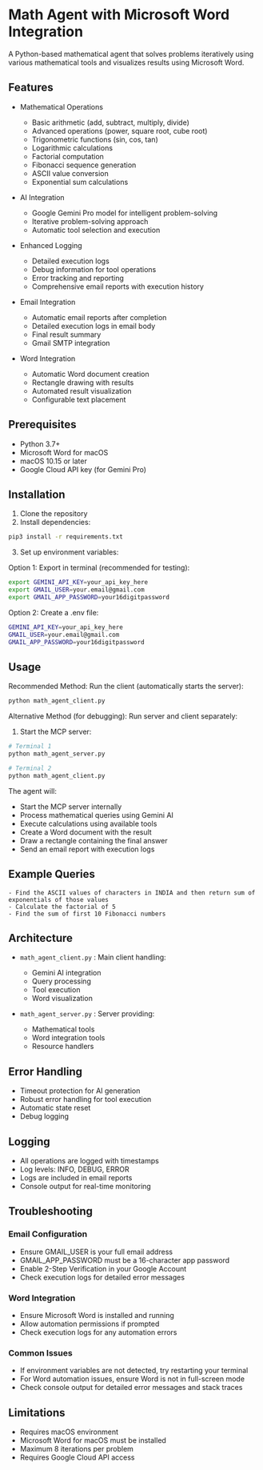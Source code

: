 # Math Agent with Microsoft Word Integration

A Python-based mathematical agent that solves problems iteratively using various mathematical tools and visualizes results using Microsoft Word.

## Features

- Mathematical Operations
  - Basic arithmetic (add, subtract, multiply, divide)
  - Advanced operations (power, square root, cube root)
  - Trigonometric functions (sin, cos, tan)
  - Logarithmic calculations
  - Factorial computation
  - Fibonacci sequence generation
  - ASCII value conversion
  - Exponential sum calculations

- AI Integration
  - Google Gemini Pro model for intelligent problem-solving
  - Iterative problem-solving approach
  - Automatic tool selection and execution

- Enhanced Logging
  - Detailed execution logs
  - Debug information for tool operations
  - Error tracking and reporting
  - Comprehensive email reports with execution history

- Email Integration
  - Automatic email reports after completion
  - Detailed execution logs in email body
  - Final result summary
  - Gmail SMTP integration

- Word Integration
  - Automatic Word document creation
  - Rectangle drawing with results
  - Automated result visualization
  - Configurable text placement

## Prerequisites

- Python 3.7+
- Microsoft Word for macOS
- macOS 10.15 or later
- Google Cloud API key (for Gemini Pro)

## Installation

1. Clone the repository
2. Install dependencies:
```bash
pip3 install -r requirements.txt
```
3. Set up environment variables:

Option 1: Export in terminal (recommended for testing):
```bash
export GEMINI_API_KEY=your_api_key_here
export GMAIL_USER=your.email@gmail.com
export GMAIL_APP_PASSWORD=your16digitpassword
```
Option 2: Create a .env file:
```bash
GEMINI_API_KEY=your_api_key_here
GMAIL_USER=your.email@gmail.com
GMAIL_APP_PASSWORD=your16digitpassword
```

## Usage
Recommended Method: Run the client (automatically starts the server):
```bash
python math_agent_client.py
```
Alternative Method (for debugging): Run server and client separately:
1. Start the MCP server:
```bash
# Terminal 1
python math_agent_server.py

# Terminal 2
python math_agent_client.py
```

The agent will:

- Start the MCP server internally
- Process mathematical queries using Gemini AI
- Execute calculations using available tools
- Create a Word document with the result
- Draw a rectangle containing the final answer
- Send an email report with execution logs

## Example Queries
```plaintext
- Find the ASCII values of characters in INDIA and then return sum of exponentials of those values
- Calculate the factorial of 5
- Find the sum of first 10 Fibonacci numbers
```

## Architecture
- `math_agent_client.py` : Main client handling:
    - Gemini AI integration
    - Query processing
    - Tool execution
    - Word visualization

- `math_agent_server.py` : Server providing:
    - Mathematical tools
    - Word integration tools
    - Resource handlers

## Error Handling
- Timeout protection for AI generation
- Robust error handling for tool execution
- Automatic state reset
- Debug logging

## Logging
- All operations are logged with timestamps
- Log levels: INFO, DEBUG, ERROR
- Logs are included in email reports
- Console output for real-time monitoring

## Troubleshooting

### Email Configuration
- Ensure GMAIL_USER is your full email address
- GMAIL_APP_PASSWORD must be a 16-character app password
- Enable 2-Step Verification in your Google Account
- Check execution logs for detailed error messages

### Word Integration
- Ensure Microsoft Word is installed and running
- Allow automation permissions if prompted
- Check execution logs for any automation errors

### Common Issues
- If environment variables are not detected, try restarting your terminal
- For Word automation issues, ensure Word is not in full-screen mode
- Check console output for detailed error messages and stack traces

## Limitations
- Requires macOS environment
- Microsoft Word for macOS must be installed
- Maximum 8 iterations per problem
- Requires Google Cloud API access
